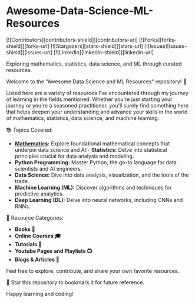 # Awesome-Data-Science-ML-Resources
<!-- PROJECT SHIELDS -->
<!--
*** I'm using markdown "reference style" links for readability.
*** Reference links are enclosed in brackets [ ] instead of parentheses ( ).
*** See the bottom of this document for the declaration of the reference variables
*** for contributors-url, forks-url, etc. This is an optional, concise syntax you may use.
*** https://www.markdownguide.org/basic-syntax/#reference-style-links
-->
[![Contributors][contributors-shield]][contributors-url]
[![Forks][forks-shield]][forks-url]
[![Stargazers][stars-shield]][stars-url]
[![Issues][issues-shield]][issues-url]
[![LinkedIn][linkedin-shield]][linkedin-url]



Exploring mathematics, statistics, data science, and ML through curated resources.

Welcome to the "Awesome Data Science and ML Resources" repository! 🚀

Listed here are a variety of resources I've encountered through my journey of learning in the fields mentioned. Whether you're just starting your journey or you're a seasoned practitioner, you'll surely find something here that helps deepen your understanding and advance your skills in the world of mathematics, statistics, data science, and machine learning.

📚 Topics Covered:

- **[Mathematics](Mathematics.md):** Explore foundational mathematical concepts that underpin data science and AI.- **Statistics:** Delve into statistical principles crucial for data analysis and modeling.
- **Python Programming:** Master Python, the go-to language for data scientists and AI engineers.
- **Data Science:** Dive into data analysis, visualization, and the tools of the trade.
- **Machine Learning (ML):** Discover algorithms and techniques for predictive analytics.
- **Deep Learning (DL):** Delve into neural networks, including CNNs and RNNs.

🔗 Resource Categories:

- **Books 📖**
- **Online Courses 🎓**
- **Tutorials 📝**
- **Youtube Pages and Playlists 📺**
- **Blogs & Articles 📰**

Feel free to explore, contribute, and share your own favorite resources.

🌟 Star this repository to bookmark it for future reference.

Happy learning and coding!
